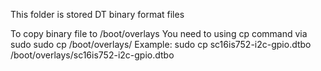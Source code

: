 This folder is stored DT binary format files

To copy binary file to /boot/overlays
You need to using cp command via sudo
sudo cp <our dtbo file> /boot/overlays/<our dtbo file>
Example:
  sudo cp sc16is752-i2c-gpio.dtbo /boot/overlays/sc16is752-i2c-gpio.dtbo
